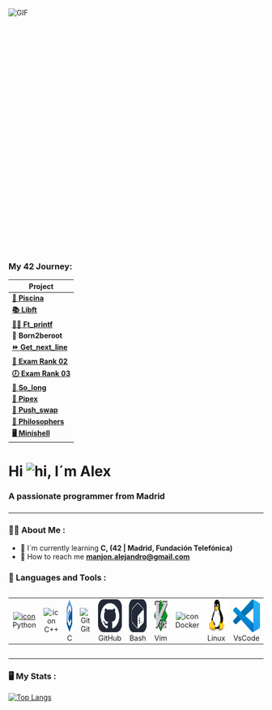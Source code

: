 <img align="right" alt="GIF" src="https://media.giphy.com/media/njZPp4pQ0g4fe/giphy.gif" width="650" height="500" />

###  My 42 Journey:
| Project |
|------|
| [**🌊 Piscina**](https://github.com/AlejandroManjonCabezaFrances/Piscina) |
| [**📚 Libft**](https://github.com/AlejandroManjonCabezaFrances/Libft) |
| [**✍🏼 Ft_printf**](https://github.com/AlejandroManjonCabezaFrances/ft_printf) |
| **🤖 Born2beroot** |
| [**⏩ Get_next_line**](https://github.com/AlejandroManjonCabezaFrances/Gnl) |
| [**📝 Exam Rank 02**](https://github.com/AlejandroManjonCabezaFrances/Exam-rank42/tree/main/Exam-rank02) |
| [**🕖 Exam Rank 03**](https://github.com/AlejandroManjonCabezaFrances/Exam-rank42/tree/main/Exam-rank03) |
| [**👾 So_long**](https://github.com/AlejandroManjonCabezaFrances/so_long) |
| [**🔀 Pipex**](https://github.com/AlejandroManjonCabezaFrances/pipex) |
| [**🔢 Push_swap**](https://github.com/AlejandroManjonCabezaFrances/Push_Swap) |
| [**🍴 Philosophers**](https://github.com/AlejandroManjonCabezaFrances/Philosophers) |
| [**🖥 Minishell**](https://github.com/AlejandroManjonCabezaFrances/Minishell) |
<h1 align="left">Hi <img src="https://user-images.githubusercontent.com/1303154/88677602-1635ba80-d120-11ea-84d8-d263ba5fc3c0.gif" width="28px" height="28px" alt="hi">, I´m Alex</h1>
 <h3 align="left">A passionate programmer from Madrid
 <h3>
</div>
   
---

### 👨‍🎓 About Me :
- 📔 I`m currently learning **C, (42 | Madrid, Fundación Telefónica)**
- 💬 How to reach me **manjon.alejandro@gmail.com**
   
<div align="left">
  <h3>🔧 Languages and Tools :</h3>

<div style="display: flex; align-items: flex-start; align: center">
<table align="center">
  <tr>
    <td align="center" width="96">
      <a href="#macropower-tech">
        <img src="https://techstack-generator.vercel.app/python-icon.svg" alt="icon" width="65" height="65" />
      </a>
      <br>Python
    </td>
    </td>
    <td align="center" width="96">
        <img src="https://techstack-generator.vercel.app/cpp-icon.svg" alt="icon" width="65" height="65" />
      <br>C++
    </td>
    <td align="center" width="96">
        <img src="https://github.com/devicons/devicon/blob/master/icons/c/c-original.svg" alt="icon" width="65" height="65" />
      <br>C
    </td>
    <td align="center" width="96"> 
        <img src="https://user-images.githubusercontent.com/25181517/192108372-f71d70ac-7ae6-4c0d-8395-51d8870c2ef0.png" width="65" height="60" alt="Git" />
      <br>Git
    </td>
    <td align="center" width="96">
        <img src="https://github.com/tandpfun/skill-icons/blob/main/icons/Github-Dark.svg" alt="icon" width="65" height="65" />
      <br>GitHub
    <td align="center" width="96">
        <img src="https://github.com/tandpfun/skill-icons/blob/main/icons/Bash-Dark.svg" alt="icon" width="65" height="65" />
      <br>Bash
    </td>
    <td align="center" width="96">
        <img src="https://github.com/devicons/devicon/blob/master/icons/vim/vim-original.svg" alt="icon" width="65" height="65" />
      <br>Vim
    </td>
    <td align="center" width="96">
        <img src="https://profilinator.rishav.dev/skills-assets/docker-original-wordmark.svg" alt="icon" width="65" height="65" />
      <br>Docker
    </td>
    <td align="center" width="96">
        <img src="https://github.com/devicons/devicon/blob/master/icons/linux/linux-original.svg" alt="icon" width="65" height="65" />
      <br>Linux
    </td>
    <td align="center" width="96">
        <img src="https://github.com/devicons/devicon/blob/master/icons/vscode/vscode-original.svg" alt="icon" width="65" height="65" />
      <br>VsCode
    </td>

 </tr>
</table>
<br><br>
</div>

---
    
### 🖥  My Stats :
[![Top Langs](https://github-readme-stats.vercel.app/api/top-langs/?username=AlejandroManjonCabezaFrances&layout=compact)](https://github.com/AlejandroManjonCabezaFrances/github-readme-stats)
    
